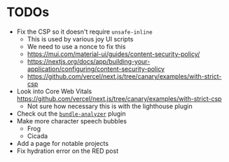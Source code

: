 # TODOs

- Fix the CSP so it doesn't require `unsafe-inline`
	- This is used by various joy UI scripts
	- We need to use a nonce to fix this
	- https://mui.com/material-ui/guides/content-security-policy/
	- https://nextjs.org/docs/app/building-your-application/configuring/content-security-policy
	- https://github.com/vercel/next.js/tree/canary/examples/with-strict-csp
- Look into Core Web Vitals https://github.com/vercel/next.js/tree/canary/examples/with-strict-csp
	- Not sure how necessary this is with the lighthouse plugin
- Check out the [`bundle-analyzer`](https://nextjs.org/docs/app/building-your-application/optimizing/package-bundling) plugin
- Make more character speech bubbles
	- Frog
	- Cicada
- Add a page for notable projects
- Fix hydration error on the RED post
